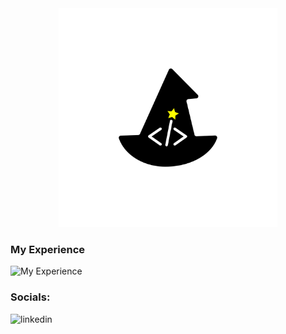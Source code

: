 <div align='center'> 
  <img src='./logo_wizard.png' alt='image' width='350px' />
  
</div>
<h3> 
  My Experience
</h3>
<img src='https://skillicons.dev/icons?i=flutter,dart,linux,sqlite,figma' alt=' My Experience'> </img>

<h3> 
 Socials:
</h3

<a href='https://www.linkedin.com/in/sajjad-mohammadi-704b57246/' > 
  <img src='https://img.shields.io/badge/LinkedIn-0077B5?style=for-the-badge&logo=linkedin&logoColor=white' alt='linkedin' style="max-width: 100%;" >
</a>

